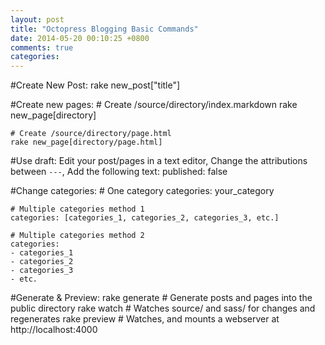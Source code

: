 ```yaml
---
layout: post
title: "Octopress Blogging Basic Commands"
date: 2014-05-20 00:10:25 +0800
comments: true
categories:
---
```


#Create New Post:
    rake new_post["title"]    

#Create new pages:
    # Create /source/directory/index.markdown
    rake new_page[directory]
    
    # Create /source/directory/page.html
    rake new_page[directory/page.html]

#Use draft:
Edit your post/pages in a text editor,
Change the attributions between `---`,
Add the following text:
    published: false

#Change categories:
    # One category
    categories: your_category
    
    # Multiple categories method 1
    categories: [categories_1, categories_2, categories_3, etc.]

    # Multiple categories method 2
    categories:
    - categories_1
    - categories_2
    - categories_3
    - etc.

#Generate & Preview:
    rake generate   # Generate posts and pages into the public directory
    rake watch      # Watches source/ and sass/ for changes and regenerates
    rake preview    # Watches, and mounts a webserver at http://localhost:4000
